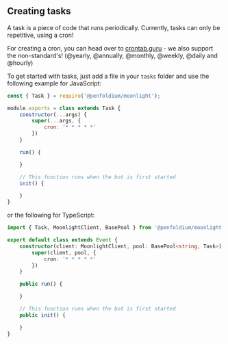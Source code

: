 ## Creating tasks

A task is a piece of code that runs periodically. Currently, tasks can only be repetitive, using a cron!

For creating a cron, you can head over to [crontab.guru](https://crontab.guru) - we also support the non-standard's! (@yearly, @annually, @monthly, @weekly, @daily and @hourly)

To get started with tasks, just add a file in your `tasks` folder and use the following example for JavaScript: 

```js
const { Task } = require('@penfoldium/moonlight');

module.exports = class extends Task {
    constructor(...args) {
        super(...args, {
            cron: '* * * * *'
        })
    }

    run() {

    }

    // This function runs when the bot is first started
    init() {

    }
}
```

or the following for TypeScript:

```ts
import { Task, MoonlightClient, BasePool } from '@penfoldium/moonlight';

export default class extends Event {
    constructor(client: MoonlightClient, pool: BasePool<string, Task>) {
        super(client, pool, {
            cron: '* * * * *'
        })
    }

    public run() {

    }

    // This function runs when the bot is first started
    public init() {

    }
}
```